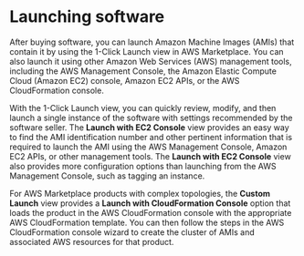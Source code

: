 # Launching software<a name="buyer-launching-software"></a>

After buying software, you can launch Amazon Machine Images \(AMIs\) that contain it by using the 1\-Click Launch view in AWS Marketplace\. You can also launch it using other Amazon Web Services \(AWS\) management tools, including the AWS Management Console, the Amazon Elastic Compute Cloud \(Amazon EC2\) console, Amazon EC2 APIs, or the AWS CloudFormation console\. 

With the 1\-Click Launch view, you can quickly review, modify, and then launch a single instance of the software with settings recommended by the software seller\. The **Launch with EC2 Console** view provides an easy way to find the AMI identification number and other pertinent information that is required to launch the AMI using the AWS Management Console, Amazon EC2 APIs, or other management tools\. The **Launch with EC2 Console** view also provides more configuration options than launching from the AWS Management Console, such as tagging an instance\.

For AWS Marketplace products with complex topologies, the **Custom Launch** view provides a **Launch with CloudFormation Console** option that loads the product in the AWS CloudFormation console with the appropriate AWS CloudFormation template\. You can then follow the steps in the AWS CloudFormation console wizard to create the cluster of AMIs and associated AWS resources for that product\. 